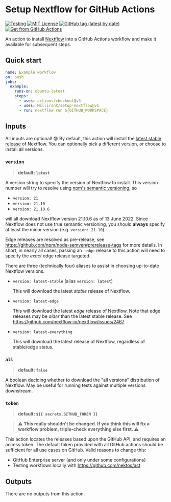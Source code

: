 # Setup Nextflow for GitHub Actions

[![Testing](https://github.com/MillironX/setup-nextflow/actions/workflows/example.yml/badge.svg)](https://github.com/MillironX/setup-nextflow/actions/workflows/example.yml)
[![MIT License](https://img.shields.io/github/license/MillironX/setup-nextflow?logo=opensourceinitiative)](https://github.com/MillironX/setup-nextflow/blob/master/LICENSE)
[![GitHub tag (latest by date)](https://img.shields.io/github/v/tag/MillironX/setup-nextflow?logo=github)](https://github.com/MillironX/setup-nextflow/releases/latest)
[![Get from GitHub Actions](https://img.shields.io/static/v1?label=actions&message=marketplace&color=green&logo=githubactions)](https://github.com/marketplace/setup-nextflow)

An action to install [Nextflow](https://nextflow.io) into a GitHub Actions workflow and make it available for subsequent steps.

## Quick start

```yaml
name: Example workflow
on: push
jobs:
  example:
    runs-on: ubuntu-latest
    steps:
      - uses: actions/checkout@v3
      - uses: MillironX/setup-nextflow@v1
      - run: nextflow run ${GITHUB_WORKSPACE}
```

## Inputs

All inputs are optional! :sunglasses: By default, this action will install the [latest stable release](https://nextflow.io/docs/latest/getstarted.html#stable-edge-releases) of Nextflow. You can optionally pick a different version, or choose to install all versions.

### `version`

> **default: `latest`**

A version string to specify the version of Nextflow to install. This version number will try to resolve using [npm's semantic versioning](https://github.com/npm/node-semver), so

- `version: 21`
- `version: 21.10`
- `version: 21.10.6`

will all download Nextflow version 21.10.6 as of 13 June 2022. Since Nextflow does not use true semantic versioning, you should **always** specify at least the minor version (e.g. `version: 21.10`).

Edge releases are resolved as pre-release, see <https://github.com/npm/node-semver#prerelease-tags> for more details. In short, in nearly all cases, passing an `-edge` release to this action will need to specify the _exact_ edge release targeted.

There are three (technically four) aliases to assist in choosing up-to-date Nextflow versions.

- `version: latest-stable` (alias `version: latest`)

  This will download the latest _stable_ release of Nextflow.

- `version: latest-edge`

  This will download the latest _edge_ release of Nextflow. Note that edge releases may be _older_ than the latest stable release. See https://github.com/nextflow-io/nextflow/issues/2467

- `version: latest-everything`

  This will download the latest release of Nextflow, regardless of stable/edge status.

### `all`

> **default: `false`**

A boolean deciding whether to download the "all versions" distribution of Nextflow. May be useful for running tests against multiple versions downstream.

### `token`

> **default: `${{ secrets.GITHUB_TOKEN }}`**

> **:warning: This really shouldn't be changed. If you think this will fix a workflow problem, triple-check everything else first. :warning:**

This action locates the releases based upon the GitHub API, and requires an access token. The default token provided with all GitHub actions should be sufficient for all use cases on GitHub. Valid reasons to change this:

- GitHub Enterprise server (and only under some configurations)
- Testing workflows locally with https://github.com/nektos/act

## Outputs

There are no outputs from this action.
